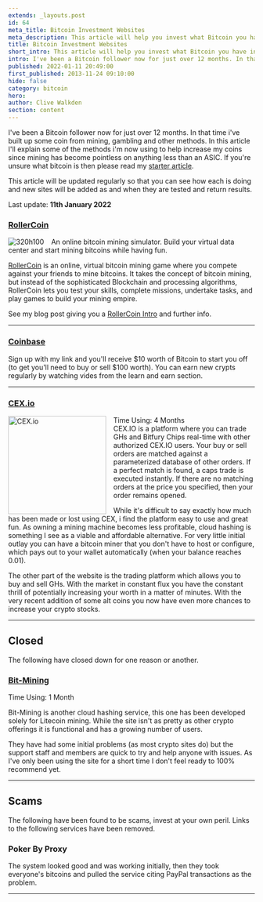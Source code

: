```yaml
---
extends: _layouts.post
id: 64
meta_title: Bitcoin Investment Websites
meta_description: This article will help you invest what Bitcoin you have into systems that will increase your holding.
title: Bitcoin Investment Websites
short_intro: This article will help you invest what Bitcoin you have into systems that will increase your holding
intro: I've been a Bitcoin follower now for just over 12 months. In that time i've built up some coin from mining, gambling and other methods. In this article I'll explain some of the methods i'm now using to help increase my coins since mining isn't an option.
published: 2022-01-11 20:49:00
first_published: 2013-11-24 09:10:00
hide: false
category: bitcoin
hero:
author: Clive Walkden
section: content
---
```


I've been a Bitcoin follower now for just over 12 months. In that time i&#39;ve built up some coin from mining, gambling and other methods. In this article I&#39;ll explain some of the methods i&#39;m now using to help increase my coins since mining has become pointless on anything less than an ASIC. If you&#39;re unsure what bitcoin is then please read my <a href="/blog/bitcoin/what-is-bitcoin.php">starter article</a>.

This article will be updated regularly so that you can see how each is doing and new sites will be added as and when they are tested and return results.

Last update: **11th January 2022**

### <a href="https://rollercoin.com/?r=kwlqf6gu" target="_blank" title="RollerCoin coin mining">RollerCoin</a>
<a href="https://rollercoin.com/?r=kwlqf6gu">
<img src="//rollercoin.com/static/img/public_img/gen2/w320h100.gif" alt="320h100" style="float: left; margin-right: 15px;"/>
</a>
An online bitcoin mining simulator. Build your virtual data center and start mining bitcoins while having fun. 

<a href="https://rollercoin.com/?r=kwlqf6gu" target="_blank" title="RollerCoin">RollerCoin</a> is an online, virtual bitcoin mining game where you compete against your friends to mine bitcoins. It takes the concept of bitcoin mining, but instead of the sophisticated Blockchain and processing algorithms, RollerCoin lets you test your skills, complete missions, undertake tasks, and play games to build your mining empire.

See my blog post giving you a [RollerCoin Intro](/blog/bitcoin/rollercoin-intro) and further info.

---

### <a href="https://www.coinbase.com/join/7Iuq0g" target="_blank" title="Coinbase">Coinbase</a>
Sign up with my link and you'll receive $10 worth of Bitcoin to start you off (to get you'll need to buy or sell $100 worth). You can earn new crypts regularly by watching vides from the learn and earn section.

---

### <a href="https://cex.io/r/0/clivewalkden/0/" target="_blank" title="CEX.IO - Trade Ghashes while they mine you Bitcoins!">CEX.io</a>
<a href="https://cex.io/r/0/clivewalkden/0/" target="_blank" title="CEX.IO - Trade Ghashes while they mine you Bitcoins!"><img alt="CEX.io" border="0" height="200" oeerjczew="" src="http://cex.io/img/b/200x200.jpg" style="float: left; margin-right: 15px;" width="200" /></a> Time Using: 4 Months<br>
CEX.IO is a platform where you can trade GHs and Bitfury Chips real-time with other authorized CEX.IO users. Your buy or sell orders are matched against a parameterized database of other orders. If a perfect match is found, a caps trade is executed instantly. If there are no matching orders at the price you specified, then your order remains opened.

While it's difficult to say exactly how much has been made or lost using CEX, i find the platform easy to use and great fun. As owning a mining machine becomes less profitable, cloud hashing is something I see as a viable and affordable alternative. For very little initial outlay you can have a bitcoin miner that you don&#39;t have to host or configure, which pays out to your wallet automatically (when your balance reaches 0.01).

The other part of the website is the trading platform which allows you to buy and sell GHs. With the market in constant flux you have the constant thrill of potentially increasing your worth in a matter of minutes. With the very recent addition of some alt coins you now have even more chances to increase your crypto stocks.

---

## Closed
The following have closed down for one reason or another.

### <a href="https://bit-mining.co/?ref=20739" target="_blank" title="Bit-Mining">Bit-Mining</a>

Time Using: 1 Month

Bit-Mining is another cloud hashing service, this one has been developed solely for Litecoin mining. While the site isn&#39;t as pretty as other crypto offerings it is functional and has a growing number of users.

They have had some initial problems (as most crypto sites do) but the support staff and members are quick to try and help anyone with issues. As I&#39;ve only been using the site for a short time I don&#39;t feel ready to 100% recommend yet.

---

## Scams
The following have been found to be scams, invest at your own peril. Links to the following services have been removed.

### Poker By Proxy
The system looked good and was working initially, then they took everyone's bitcoins and pulled the service citing PayPal transactions as the problem.

---